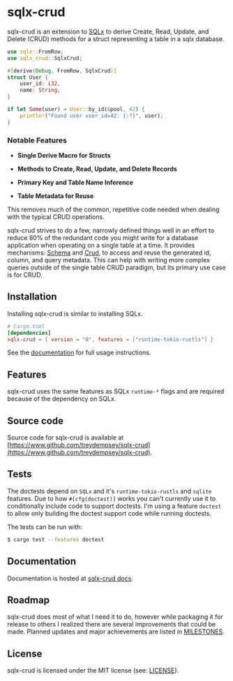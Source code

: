 # sqlx-crud

sqlx-crud is an extension to [SQLx](https://github.com/launchbadge/sqlx) to
derive Create, Read, Update, and Delete (CRUD) methods for a struct
representing a table in a sqlx database.

```rust
use sqlx::FromRow;
use sqlx_crud::SqlxCrud;

#[derive(Debug, FromRow, SqlxCrud)]
struct User {
    user_id: i32,
    name: String,
}

if let Some(user) = User::by_id(&pool, 42) {
    println!("Found user user_id=42: {:?}", user);
}
```

### Notable Features

* **Single Derive Macro for Structs**

* **Methods to Create, Read, Update, and Delete Records**

* **Primary Key and Table Name Inference**

* **Table Metadata for Reuse**

This removes much of the common, repetitive code needed when dealing with
the typical CRUD operations.

sqlx-crud strives to do a few, narrowly defined things well in an effort
to reduce 80% of the redundant code you might write for a database
application when operating on a single table at a time. It provides
mechanisms: [Schema](./src/traits.rs) and [Crud](./src/traits.rs), to access
and reuse the generated id, column, and query metadata. This can help with
writing more complex queries outside of the single table CRUD paradigm, but
its primary use case is for CRUD.

## Installation

Installing sqlx-crud is similar to installing SQLx.

```toml
# Cargo.toml
[dependencies]
sqlx-crud = { version = "0", features = ["runtime-tokio-rustls"] }
```

See the [documentation](https://docs.rs/sqlx-crud/latest) for full usage
instructions.

## Features

sqlx-crud uses the same features as SQLx `runtime-*` flags and are required because of
the dependency on SQLx.

## Source code

Source code for sqlx-crud is available at
[https://www.github.com/treydempsey/sqlx-crud](https://www.github.com/treydempsey/sqlx-crud).

## Tests

The doctests depend on `SQLx` and it's `runtime-tokio-rustls` and `sqlite`
features. Due to how `#[cfg(doctest)]` works you can't currently use it to
conditionally include code to support doctests. I'm using a feature `doctest`
to allow only building the doctest support code while running doctests.

The tests can be run with:

```sh
$ cargo test --features doctest
```

## Documentation

Documentation is hosted at [sqlx-crud docs](https://docs.rs/sqlx-crud/latest).

## Roadmap

sqlx-crud does most of what I need it to do, however while packaging it for
release to others I realized there are several improvements that could be made.
Planned updates and major achievements are listed in [MILESTONES](./MILESTONES).

## License

sqlx-crud is licensed under the MIT license (see: [LICENSE](./LICENSE)).
